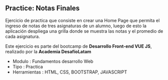## Practice: Notas Finales
Ejercicio de practica que consiste en crear una Home Page que permita el ingreso de notas de tres asignaturas de un alumno,  luego de esto la aplicación despliega una grilla donde se muestra las notas y el promedio de cada asignatura.

Este ejercicio es parte del bootcamp de **Desarrollo Front-end VUE JS**, realizado por la **Academia DesafíoLatam**
- Modulo : Fundamentos desarrollo Web 
- Tipo 	: Practica
- Herramientas : HTML, CSS, BOOTSTRAP, JAVASCRIPT
